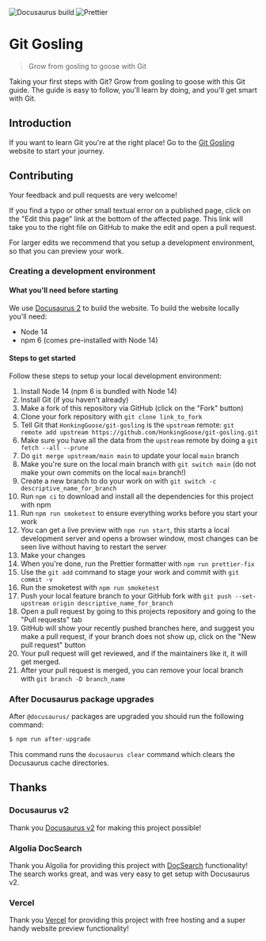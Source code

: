 ![Docusaurus build](https://github.com/HonkingGoose/git-gosling/workflows/Docusaurus%20build/badge.svg)
![Prettier](https://github.com/HonkingGoose/git-gosling/workflows/Prettier/badge.svg)

# Git Gosling

> Grow from gosling to goose with Git

Taking your first steps with Git?
Grow from gosling to goose with this Git guide.
The guide is easy to follow, you'll learn by doing, and you'll get smart with Git.

## Introduction

If you want to learn Git you're at the right place!
Go to the [Git Gosling](https://git-gosling.vercel.app/) website to start your journey.

## Contributing

Your feedback and pull requests are very welcome!

If you find a typo or other small textual error on a published page, click on the "Edit this page" link at the bottom of the affected page.
This link will take you to the right file on GitHub to make the edit and open a pull request.

For larger edits we recommend that you setup a development environment, so that you can preview your work.

### Creating a development environment

#### What you'll need before starting

We use [Docusaurus 2](https://docusaurus.io/) to build the website.
To build the website locally you'll need:

- Node 14
- npm 6 (comes pre-installed with Node 14)

#### Steps to get started

Follow these steps to setup your local development environment:

1. Install Node 14 (npm 6 is bundled with Node 14)
1. Install Git (if you haven't already)
1. Make a fork of this repository via GitHub (click on the "Fork" button)
1. Clone your fork repository with `git clone link_to_fork`
1. Tell Git that `HonkingGoose/git-gosling` is the `upstream` remote: `git remote add upstream https://github.com/HonkingGoose/git-gosling.git`
1. Make sure you have all the data from the `upstream` remote by doing a `git fetch --all --prune`
1. Do `git merge upstream/main main` to update your local `main` branch
1. Make you're sure on the local main branch with `git switch main` (do not make your own commits on the local `main` branch!)
1. Create a new branch to do your work on with `git switch -c descriptive_name_for_branch`
1. Run `npm ci` to download and install all the dependencies for this project with npm
1. Run `npm run smoketest` to ensure everything works before you start your work
1. You can get a live preview with `npm run start`, this starts a local development server and opens a browser window, most changes can be seen live without having to restart the server
1. Make your changes
1. When you're done, run the Prettier formatter with `npm run prettier-fix`
1. Use the `git add` command to stage your work and commit with `git commit -v`
1. Run the smoketest with `npm run smoketest`
1. Push your local feature branch to your GitHub fork with `git push --set-upstream origin descriptive_name_for_branch`
1. Open a pull request by going to this projects repository and going to the "Pull requests" tab
1. GitHub will show your recently pushed branches here, and suggest you make a pull request, if your branch does not show up, click on the "New pull request" button
1. Your pull request will get reviewed, and if the maintainers like it, it will get merged.
1. After your pull request is merged, you can remove your local branch with `git branch -D branch_name`

### After Docusaurus package upgrades

After `@docusaurus/` packages are upgraded you should run the following command:

```bash
$ npm run after-upgrade
```

This command runs the `docusaurus clear` command which clears the Docusaurus cache directories.

## Thanks

### Docusaurus v2

Thank you [Docusaurus v2](https://docusaurus.io/) for making this project possible!

### Algolia DocSearch

Thank you Algolia for providing this project with [DocSearch](https://docsearch.algolia.com/) functionality!
The search works great, and was very easy to get setup with Docusaurus v2.

### Vercel

Thank you [Vercel](https://vercel.com/) for providing this project with free hosting and a super handy website preview functionality!

